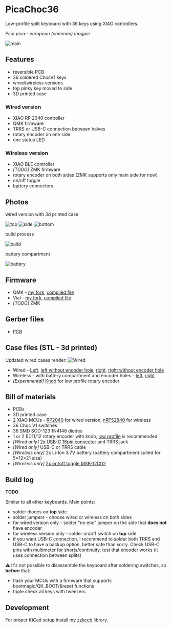 # PicaChoc36

Low-profile split keyboard with 36 keys using XIAO controllers.

_Pica pica - european (common) magpie_

![main](./images/main.jpg)

## Features

- reversible PCB
- 36 soldered ChocV1 keys
- wired/wireless versions
- top pinky key moved to side
- 3D printed case

### Wired version

- XIAO RP 2040 controller
- QMK firmware
- TRRS or USB-C connection between halves
- rotary encoder on one side
- one status LED

### Wireless version

- XIAO BLE controller
- _[TODO]_ ZMK firmware
- rotary encoder on both sides (ZMK supports only main side for now)
- on/off toggle
- battery connectors

## Photos

wired version with 3d printed case

![top](./images/top.jpg)
![side](./images/side.jpg)
![bottom](./images/bottom.jpg)

build process

![build](./images/build.jpg)

battery compartment

![battery](./images/battery.jpg)

## Firmware

- QMK - [my fork](https://github.com/zzeneg/qmk_firmware/tree/feature/zzeneg/keyboards/picachoc36), [compiled file](https://github.com/zzeneg/qmk_firmware/releases/download/zzeneg/picachoc36_default.uf2)
- Vial - [my fork](https://github.com/zzeneg/vial-qmk/tree/feature/zzeneg/keyboards/picachoc36), [compiled file](https://github.com/zzeneg/vial-qmk/releases/download/zzeneg/picachoc36_vial.uf2)
- _[TODO]_ ZMK

## Gerber files

- [PCB](./pcb/production/pcb.zip)

## Case files (STL - 3d printed)

Updated wired cases render:
![Wired](./images/case-new-render.png)

- Wired - [Left](./stl/Plate_case%20v2_left-wired.stl), [left without encoder hole](./stl/Plate_case%20v2_left-wired-no-enc.stl), [right](./stl/Plate_case%20v2_right-wired.stl), [right without encoder hole](./stl/Plate_case%20v2_right-wired-no-enc.stl)
- Wireless - with battery compartment and encoder holes - [left](./stl/Plate-wireless-left.stl), [right](./stl/Plate-wireless-right.stl)
- _[Experimental]_ [Knob](./stl/Knob.stl) for low profile rotary encoder

## Bill of materials

- PCBs
- 3D printed case
- 2 XIAO MCUs - [RP2040](https://www.seeedstudio.com/XIAO-RP2040-v1-0-p-5026.html) for wired version, [nRF52840](https://www.seeedstudio.com/Seeed-XIAO-BLE-nRF52840-p-5201.html) for wireless
- 36 Choc V1 switches
- 36 SMD SOD-123 1N4148 diodes
- 1 or 2 EC11/12 rotary encoder with knob, [low profile](https://keycapsss.com/keyboard-parts/parts/220/alps-alpine-encoder-low-profile-ec12e1220301) is recommended
- _[Wired only]_ [2x USB-C 16pin connector](https://www.aliexpress.com/item/1005003670899595.html) and TRRS jack
- _[Wired only]_ USB-C or TRRS cable
- _[Wireless only]_ 2x Li-Ion 3.7V battery (battery compartment suited for 5×12×21 size)
- _[Wireless only]_ [2x on/off toggle MSK-12C02](https://www.aliexpress.com/item/4000685483225.html)

## Build log

**TODO**

Similar to all other keyboards. Main points:

- solder diodes on **top** side
- solder jumpers - choose wired or wireless on both sides
- for wired version only - solder "no enc" jumper on the side that **does not** have encoder
- for wireless version only - solder on/off switch on **top** side
- if you want USB-C connection, I recommend to solder both TRRS and USB-C to have a backup option, better safe than sorry. Check USB-C pins with multimeter for shorts/continuity, test that encoder works (it uses connection between splits)

⚠️ It's not possible to disassemble the keyboard after soldering switches, so **before** that:

- flash your MCUs with a firmware that supports bootmagic/QK_BOOT/&reset functions
- triple check all keys with tweezers

## Development

For proper KiCad setup install my [zzkeeb](https://github.com/zzeneg/zzkeeb/blob/main/README.md#installation) library.
